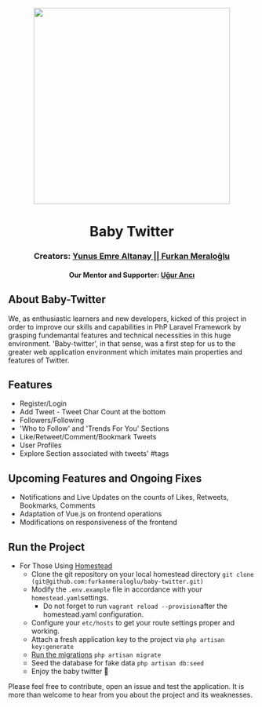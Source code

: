 <p align="center"><a href="https://laravel.com" target="_blank"><img src="https://raw.githubusercontent.com/laravel/art/master/logo-lockup/5%20SVG/2%20CMYK/1%20Full%20Color/laravel-logolockup-cmyk-red.svg" width="400"></a></p>

<h1 align="center"><strong>Baby Twitter</strong></h1>
<h3 align="center">Creators: <a href="https://github.com/yemrealtanay" target="_blank">Yunus Emre Altanay || </a><a href="https://github.com/furkanmeraloglu" target="_blank">Furkan Meraloğlu</a></h3>
<h4 align="center">Our Mentor and Supporter: <a href="https://github.com/ugurarici" target="_blank">Uğur Arıcı</a></h4>

## About Baby-Twitter

We, as enthusiastic learners and new developers, kicked of this project in order to improve our skills and capabilities in PhP Laravel Framework by grasping fundemantal features and technical necessities in this huge environment. 'Baby-twitter', in that sense, was a first step for us to the greater web application environment which imitates main properties and features of Twitter. 

## Features

- Register/Login
- Add Tweet - Tweet Char Count at the bottom
- Followers/Following
- 'Who to Follow' and 'Trends For You' Sections
- Like/Retweet/Comment/Bookmark Tweets
- User Profiles
- Explore Section associated with tweets' #tags
## Upcoming Features and Ongoing Fixes

- Notifications and Live Updates on the counts of Likes, Retweets, Bookmarks, Comments
- Adaptation of Vue.js on frontend operations 
- Modifications on responsiveness of the frontend
## Run the Project

- For Those Using [Homestead](https://laravel.com/docs/8.x/homestead) 
  - Clone the git repository on your local homestead directory
    `git clone (git@github.com:furkanmeraloglu/baby-twitter.git)`
  - Modify the `.env.example` file in accordance with your `homestead.yaml`settings.
    - Do not forget to run `vagrant reload --provision`after the homestead.yaml configuration. 
  - Configure your `etc/hosts` to get your route settings proper and working. 
  - Attach a fresh application key to the project via `php artisan key:generate` 
  - [Run the migrations](https://laravel.com/docs/8.x/migrations)
    `php artisan migrate`
  - Seed the database for fake data
    `php artisan db:seed` 
  - Enjoy the baby twitter :star_struck:

Please feel free to contribute, open an issue and test the application. It is more than welcome to hear from you about the project and its weaknesses. 
